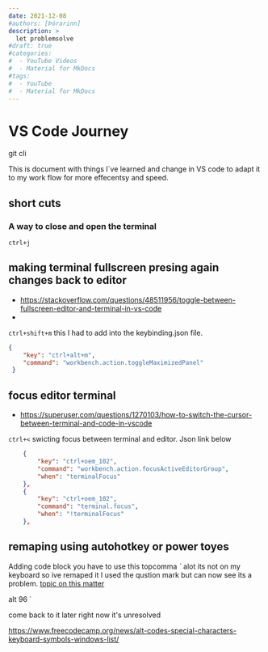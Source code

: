 ```yaml
---
date: 2021-12-08
#authors: [Þórarinn]
description: >
  let problemsolve
#draft: true
#categories:
#  - YouTube Videos
#  - Material for MkDocs
#tags:
#  - YouTube
#  - Material for MkDocs
---
```

# VS Code Journey
git cli

This is document with things I`ve learned and change in VS code to adapt it to my work flow for more effecentsy and speed.

<!-- more -->

## short cuts

### A way to close and open the terminal
``ctrl+j``

## making terminal fullscreen presing again changes back to editor

- https://stackoverflow.com/questions/48511956/toggle-between-fullscreen-editor-and-terminal-in-vs-code
- 
``ctrl+shift+m`` this I had to add into the keybinding.json file.

```JSON 
{
    "key": "ctrl+alt+m",
    "command": "workbench.action.toggleMaximizedPanel"
 }
```

## focus editor terminal

- https://superuser.com/questions/1270103/how-to-switch-the-cursor-between-terminal-and-code-in-vscode 

``ctrl+<`` swicting focus between terminal and editor. Json link below

```json
    {
        "key": "ctrl+oem_102",
        "command": "workbench.action.focusActiveEditorGroup",
        "when": "terminalFocus"
    },
    {
        "key": "ctrl+oem_102",
        "command": "terminal.focus",
        "when": "!terminalFocus"
    },
```

## remaping using autohotkey or power toyes

Adding code block you have to use this topcomma *`* alot its not on my keyboard so ive remaped it I used the  qustion mark but can now see its a problem.
[topic on this matter](https://superuser.com/questions/406211/how-to-make-if-its-possible-character-on-windows-without-alt-96)

alt 96     `

come back to it later right now it's unresolved

https://www.freecodecamp.org/news/alt-codes-special-characters-keyboard-symbols-windows-list/ 
